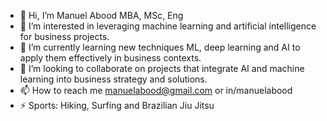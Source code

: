 - 👋 Hi, I’m Manuel Abood MBA, MSc, Eng
- 👀 I’m interested in leveraging machine learning and artificial intelligence for business projects.
- 🌱 I’m currently learning new techniques ML, deep learning and AI to apply them effectively in business contexts.
- 💞️ I’m looking to collaborate on projects that integrate AI and machine learning into business strategy and solutions.
- 📫 How to reach me manuelabood@gmail.com or in/manuelabood
- ⚡ Sports: Hiking, Surfing and Brazilian Jiu Jitsu

<!---
mabood25/mabood25 is a ✨ special ✨ repository because its `README.md` (this file) appears on your GitHub profile.
You can click the Preview link to take a look at your changes.
--->

